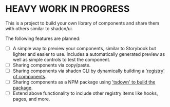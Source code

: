 # HEAVY WORK IN PROGRESS

This is a project to build your own library of components and share them with others similar to shadcn/ui.

The following features are planned:

- [ ] A simple way to preview your components, similar to Storybook but lighter and easier to use. Includes a automatically generated preview as well as simple controls to test the component.
- [ ] Sharing components via copy/paste.
- [ ] Sharing components via shadcn CLI by dynamically building a ['registry' of components](https://ui.shadcn.com/docs/registry).
- [ ] Sharing components as a NPM package using ['tsdown' to build the package](https://github.com/rolldown/tsdown).
- [ ] Extend above functionality to include other registry items like hooks, pages, and more.
